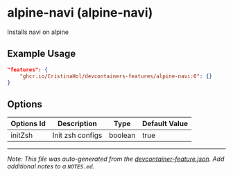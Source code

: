 
# alpine-navi (alpine-navi)

Installs navi on alpine

## Example Usage

```json
"features": {
    "ghcr.io/CristinaHol/devcontainers-features/alpine-navi:0": {}
}
```

## Options

| Options Id | Description | Type | Default Value |
|-----|-----|-----|-----|
| initZsh | Init zsh configs | boolean | true |



---

_Note: This file was auto-generated from the [devcontainer-feature.json](https://github.com/CristinaHol/devcontainers-features/blob/main/src/alpine-navi/devcontainer-feature.json).  Add additional notes to a `NOTES.md`._
